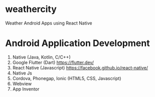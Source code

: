 # weathercity
Weather Android Apps using React Native

# Android Application Development
1. Native (Java, Kotlin, C/C++)
2. Google Flutter (Dart) https://flutter.dev/
3. React Native (Javascript) https://facebook.github.io/react-native/
4. Native Js
5. Cordova, Phonegap, Ionic (HTML5, CSS, Javascript)
6. Webview
7. App Inventor

